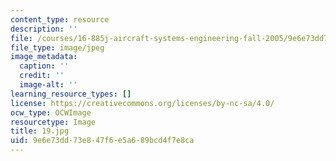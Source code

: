 ```yaml
---
content_type: resource
description: ''
file: /courses/16-885j-aircraft-systems-engineering-fall-2005/9e6e73dd73e847f6e5a689bcd4f7e8ca_19.jpg
file_type: image/jpeg
image_metadata:
  caption: ''
  credit: ''
  image-alt: ''
learning_resource_types: []
license: https://creativecommons.org/licenses/by-nc-sa/4.0/
ocw_type: OCWImage
resourcetype: Image
title: 19.jpg
uid: 9e6e73dd-73e8-47f6-e5a6-89bcd4f7e8ca
---
```

